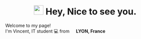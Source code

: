 <h1 align="center"><img src="https://emojis.slackmojis.com/emojis/images/1531849430/4246/blob-sunglasses.gif?1531849430" width="30"/> Hey, Nice to see you.</h1>
 
<p>Welcome to my page! </br> I'm Vincent, IT student 💻 from <img src="https://cdn-icons-png.flaticon.com/512/197/197560.png" width="13"/> <b>LYON, France</b> </p>
